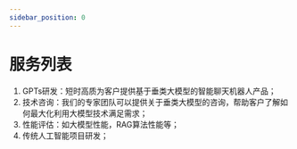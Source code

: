 ```yaml
---
sidebar_position: 0
---
```


# 服务列表

1. GPTs研发：短时高质为客户提供基于垂类大模型的智能聊天机器人产品；
2. 技术咨询：我们的专家团队可以提供关于垂类大模型的咨询，帮助客户了解如何最大化利用大模型技术满足需求；
3. 性能评估：如大模型性能，RAG算法性能等；
4. 传统人工智能项目研发；